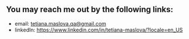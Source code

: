 ## You may reach me out by the following links: 

- email: tetiana.maslova.qa@gmail.com
- linkedIn: https://www.linkedin.com/in/tetiana-maslova/?locale=en_US
